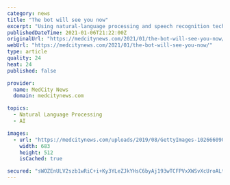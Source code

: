 ```yaml
---
category: news
title: "The bot will see you now"
excerpt: "Using natural-language processing and speech recognition technologies, startups are now creating chat-bots and other apps that can, to a remarkable extent, accurately replicate the experience of chatting with a receptionist or nurse."
publishedDateTime: 2021-01-06T21:22:00Z
originalUrl: "https://medcitynews.com/2021/01/the-bot-will-see-you-now/"
webUrl: "https://medcitynews.com/2021/01/the-bot-will-see-you-now/"
type: article
quality: 24
heat: 24
published: false

provider:
  name: MedCity News
  domain: medcitynews.com

topics:
  - Natural Language Processing
  - AI

images:
  - url: "https://medcitynews.com/uploads/2019/08/GettyImages-1026660906.jpg"
    width: 683
    height: 512
    isCached: true

secured: "sWOZEnULV2szb1wRiC+i+Ky3YLeZJkYHsC6byAj193wTCFPVxXWSvXcUroALtaY8P+2dSnXR8fUA7RrbLfyV8WJZi0HlRgy0OKV1c17kWUX2UzVndB+Lvuz5nYl2OcpHwJSnah/G22zFxzjb2sLQX3NLX86aAB4dAfFa+faVjttJ3E4FVMEWja4AKGQDho5CTf6ywvNV+BGepl/j5X3t27B8DSTvRod+pd9eEWZOfLeobZEs/UjWMsF0WYc+eNzbTkCobQGMcsCIGAhTXXkGneM/oinAaXez+89N35fnIJrb+qmug8VHdBiaohYzXgRDDRPYPKdIV4/qscz/hnkO/jVjbr7GKYVYL/r3sjuKwgU=;MqyV+5uJTCOrWVIMlNufSA=="
---
```


